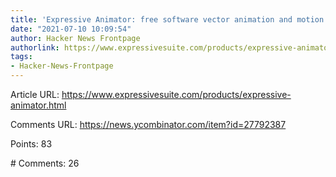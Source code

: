 ```yaml
---
title: 'Expressive Animator: free software vector animation and motion graphics editor'
date: "2021-07-10 10:09:54"
author: Hacker News Frontpage
authorlink: https://www.expressivesuite.com/products/expressive-animator.html
tags:
- Hacker-News-Frontpage
---
```


<p>Article URL: <a href="https://www.expressivesuite.com/products/expressive-animator.html">https://www.expressivesuite.com/products/expressive-animator.html</a></p>
<p>Comments URL: <a href="https://news.ycombinator.com/item?id=27792387">https://news.ycombinator.com/item?id=27792387</a></p>
<p>Points: 83</p>
<p># Comments: 26</p>
